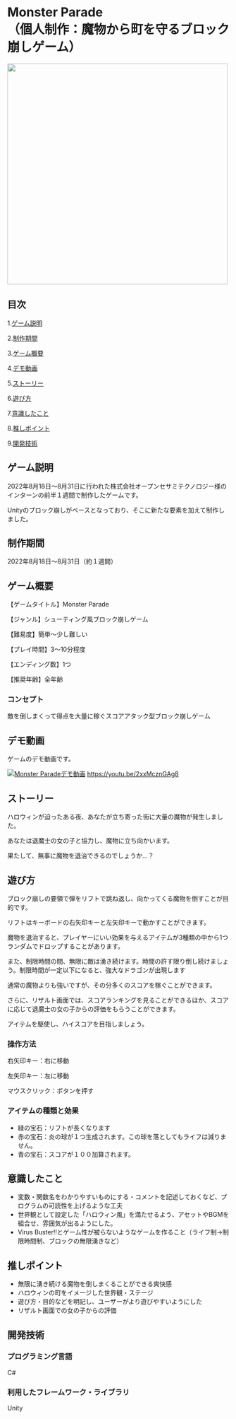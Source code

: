 # Monster Parade<br>（個人制作：魔物から町を守るブロック崩しゲーム）

<img src="https://user-images.githubusercontent.com/106252369/233821297-24b9719b-e690-423e-a220-7952690c7c87.png" width="500px">

## 目次

1.[ゲーム説明](https://github.com/TakumiShinya/Portfolio/tree/main/Monster%20Parade/README.md#%E3%82%B2%E3%83%BC%E3%83%A0%E8%AA%AC%E6%98%8E)

2.[制作期間](https://github.com/TakumiShinya/Portfolio/blob/main/Monster%20Parade/README.md#%E5%88%B6%E4%BD%9C%E6%9C%9F%E9%96%93)

3.[ゲーム概要](https://github.com/TakumiShinya/Portfolio/blob/main/Monster%20Parade/README.md#%E3%82%B2%E3%83%BC%E3%83%A0%E6%A6%82%E8%A6%81)

4.[デモ動画](https://github.com/TakumiShinya/Portfolio/blob/main/Monster%20Parade/README.md#%E3%83%87%E3%83%A2%E5%8B%95%E7%94%BB)

5.[ストーリー](https://github.com/TakumiShinya/Portfolio/blob/main/Monster%20Parade/README.md#%E3%82%B9%E3%83%88%E3%83%BC%E3%83%AA%E3%83%BC)

6.[遊び方](https://github.com/TakumiShinya/Portfolio/blob/main/Monster%20Parade/README.md#%E9%81%8A%E3%81%B3%E6%96%B9)

7.[意識したこと](https://github.com/TakumiShinya/Portfolio/blob/main/Monster%20Parade/README.md#%E6%84%8F%E8%AD%98%E3%81%97%E3%81%9F%E3%81%93%E3%81%A8)

8.[推しポイント](https://github.com/TakumiShinya/Portfolio/blob/main/Monster%20Parade/README.md#%E6%8E%A8%E3%81%97%E3%83%9D%E3%82%A4%E3%83%B3%E3%83%88)

9.[開発技術](https://github.com/TakumiShinya/Portfolio/blob/main/Monster%20Parade/README.md#%E9%96%8B%E7%99%BA%E6%8A%80%E8%A1%93)

## ゲーム説明

2022年8月18日～8月31日に行われた株式会社オープンセサミテクノロジー様のインターンの前半１週間で制作したゲームです。

Unityのブロック崩しがベースとなっており、そこに新たな要素を加えて制作しました。

## 制作期間

2022年8月18日～8月31日（約１週間）

## ゲーム概要
【ゲームタイトル】Monster Parade

【ジャンル】シューティング風ブロック崩しゲーム

【難易度】簡単～少し難しい

【プレイ時間】3～10分程度

【エンディング数】1つ

【推奨年齢】全年齢

### コンセプト
敵を倒しまくって得点を大量に稼ぐスコアアタック型ブロック崩しゲーム

## デモ動画
ゲームのデモ動画です。

[![Monster Paradeデモ動画](https://user-images.githubusercontent.com/106252369/233823168-b71ae25b-742b-4e85-86ff-efcef3e7c316.jpg)](https://youtu.be/2xxMcznGAg8)
https://youtu.be/2xxMcznGAg8

## ストーリー

ハロウィンが迫ったある夜、あなたが立ち寄った街に大量の魔物が発生しました。

あなたは退魔士の女の子と協力し、魔物に立ち向かいます。

果たして、無事に魔物を退治できるのでしょうか…？

## 遊び方

ブロック崩しの要領で弾をリフトで跳ね返し、向かってくる魔物を倒すことが目的です。

リフトはキーボードの右矢印キーと左矢印キーで動かすことができます。

魔物を退治すると、プレイヤーにいい効果を与えるアイテムが3種類の中から1つランダムでドロップすることがあります。

また、制限時間の間、無限に敵は湧き続けます。時間の許す限り倒し続けましょう。制限時間が一定以下になると、強大なドラゴンが出現します

通常の魔物よりも強いですが、その分多くのスコアを稼ぐことができます。

さらに、リザルト画面では、スコアランキングを見ることができるほか、スコアに応じて退魔士の女の子からの評価をもらうことができます。

アイテムを駆使し、ハイスコアを目指しましょう。

### 操作方法
右矢印キー：右に移動

左矢印キー：左に移動

マウスクリック：ボタンを押す

### アイテムの種類と効果
- 緑の宝石：リフトが長くなります
- 赤の宝石：炎の球が１つ生成されます。この球を落としてもライフは減りません。
- 青の宝石：スコアが１００加算されます。

## 意識したこと
- 変数・関数名をわかりやすいものにする・コメントを記述しておくなど、プログラムの可読性を上げるような工夫
- 世界観として設定した「ハロウィン風」を満たせるよう、アセットやBGMを組合せ、雰囲気が出るようにした。
- Virus Buster!!とゲーム性が被らないようなゲームを作ること（ライフ制→制限時間制、ブロックの無限湧きなど）

## 推しポイント

- 無限に湧き続ける魔物を倒しまくることができる爽快感
- ハロウィンの町をイメージした世界観・ステージ
- 遊び方・目的などを明記し、ユーザーがより遊びやすいようにした
- リザルト画面での女の子からの評価

## 開発技術
### プログラミング言語
C#

### 利用したフレームワーク・ライブラリ
Unity
